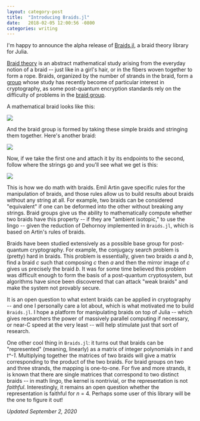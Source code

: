 ```yaml
---
layout: category-post
title:  "Introducing Braids.jl"
date:   2018-02-05 12:00:56 -0800
categories: writing
---
```


I'm happy to announce the alpha release of [Braids.jl](https://github.com/jwvictor/Braids.jl), a braid theory library for Julia.

[Braid theory](https://en.wikipedia.org/wiki/Braid_theory) is an abstract mathematical study arising from the everyday notion of a braid -- just like in a girl's hair, or in the fibers woven together to form a rope. Braids, organized by the number of strands in the braid, form a [group](https://en.wikipedia.org/wiki/Group_(mathematics)) whose study has recently become of particular interest in cryptography, as some post-quantum encryption standards rely on the difficulty of problems in the [braid group](https://en.wikipedia.org/wiki/Braid_group).

A mathematical braid looks like this:

![](https://upload.wikimedia.org/wikipedia/commons/3/33/Braid_s3.png)

And the braid group is formed by taking these simple braids and stringing them together. Here's another braid:

![](https://upload.wikimedia.org/wikipedia/commons/3/31/Braid_s2.png)

Now, if we take the first one and attach it by its endpoints to the second, follow where the strings go and you'll see what we get is this:

![](https://upload.wikimedia.org/wikipedia/commons/e/e7/Braid_s3s2.png)

This is how we do math with braids. Emil Artin gave specific rules for the manipulation of braids, and those rules allow us to build results about braids without any string at all. For example, two braids can be considered "equivalent" if one can be deformed into the other without breaking any strings. Braid groups give us the ability to mathematically compute whether two braids have this property -- if they are "ambient isotopic," to use the lingo -- given the reduction of Dehornoy implemented in `Braids.jl`, which is based on Artin's rules of braids. 

Braids have been studied extensively as a possible base group for post-quantum cryptography. For example, the conjugacy search problem is (pretty) hard in braids. This problem is essentially, given two braids _a_ and _b_, find a braid _c_ such that composing _c_ then _a_ and then the mirror image of _c_ gives us precisely the braid _b_. It was for some time believed this problem was difficult enough to form the basis of a post-quantum cryptosystem, but algorithms have since been discovered that can attack "weak braids" and make the system not provably secure. 

It is an open question to what extent braids can be applied in cryptography -- and one I personally care a lot about, which is what motivated me to build `Braids.jl`. I hope a platform for manipulating braids on top of Julia -- which gives researchers the power of massively parallel computing if necessary, or near-C speed at the very least -- will help stimulate just that sort of research.

One other cool thing in `Braids.jl`: it turns out that braids can be "represented" (meaning, linearly) as a matrix of integer polynomials in _t_ and _t^-1_. Multiplying together the matrices of two braids will give a matrix corresponding to the product of the two braids. For braid groups on two and three strands, the mapping is one-to-one. For five and more strands, it is known that there are single matrices that correspond to two distinct braids -- in math lingo, the kernel is nontrivial, or the representation is not _faithful_. Interestingly, it remains an open question whether the representation is faithful for _n_ = 4. Perhaps some user of this library will be the one to figure it out!

_Updated September 2, 2020_